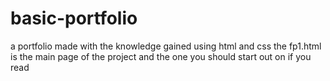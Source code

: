 # basic-portfolio
a portfolio made with the knowledge gained using html and css
the fp1.html is the main page of the project and the one you should start out on if you read
